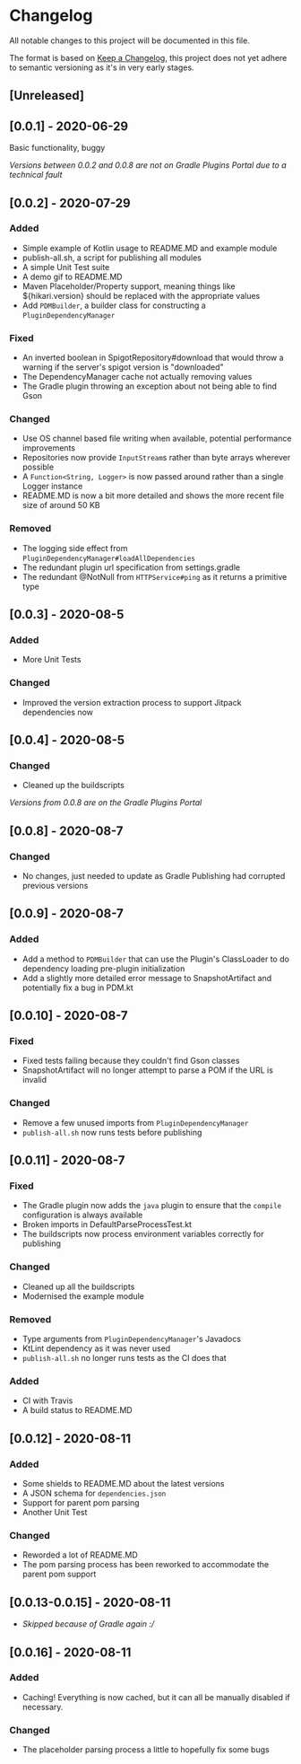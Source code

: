# Changelog
All notable changes to this project will be documented in this file.

The format is based on [Keep a Changelog](https://keepachangelog.com/en/1.0.0/),
this project does not yet adhere to semantic versioning as it's in very early stages. 


## [Unreleased]

## [0.0.1] - 2020-06-29
Basic functionality, buggy

*Versions between 0.0.2 and 0.0.8 are not on Gradle Plugins Portal due to a technical fault*
## [0.0.2] - 2020-07-29
### Added
- Simple example of Kotlin usage to README.MD and example module
- publish-all.sh, a script for publishing all modules
- A simple Unit Test suite
- A demo gif to README.MD
- Maven Placeholder/Property support, meaning things like ${hikari.version} should be replaced with the appropriate values
- Add `PDMBuilder`, a builder class for constructing a `PluginDependencyManager`
### Fixed
- An inverted boolean in SpigotRepository#download that would throw a warning if the server's spigot version is "downloaded"
- The DependencyManager cache not actually removing values
- The Gradle plugin throwing an exception about not being able to find Gson
### Changed
- Use OS channel based file writing when available, potential performance improvements
- Repositories now provide `InputStream`s rather than byte arrays wherever possible
- A `Function<String, Logger>` is now passed around rather than a single Logger instance
- README.MD is now a bit more detailed and shows the more recent file size of around 50 KB
### Removed
 - The logging side effect from `PluginDependencyManager#loadAllDependencies`
 - The redundant plugin url specification from settings.gradle
 - The redundant @NotNull from `HTTPService#ping` as it returns a primitive type
 
 ## [0.0.3] - 2020-08-5
 ### Added
 - More Unit Tests
 ### Changed
 - Improved the version extraction process to support Jitpack dependencies now
 
## [0.0.4] - 2020-08-5
### Changed
  - Cleaned up the buildscripts

*Versions from 0.0.8 are on the Gradle Plugins Portal*
## [0.0.8] - 2020-08-7
### Changed
  - No changes, just needed to update as Gradle Publishing had corrupted previous versions

## [0.0.9] - 2020-08-7
### Added
  - Add a method to `PDMBuilder` that can use the Plugin's ClassLoader to do dependency loading pre-plugin initialization
  - Add a slightly more detailed error message to SnapshotArtifact and potentially fix a bug in PDM.kt
  

## [0.0.10] - 2020-08-7
### Fixed
  - Fixed tests failing because they couldn't find Gson classes
  - SnapshotArtifact will no longer attempt to parse a POM if the URL is invalid
### Changed
  - Remove a few unused imports from `PluginDependencyManager`
  - `publish-all.sh` now runs tests before publishing
  
## [0.0.11] - 2020-08-7
### Fixed
 - The Gradle plugin now adds the `java` plugin to ensure that the `compile` configuration is always available
 - Broken imports in DefaultParseProcessTest.kt
 - The buildscripts now process environment variables correctly for publishing
### Changed
 - Cleaned up all the buildscripts
 - Modernised the example module
### Removed
 - Type arguments from `PluginDependencyManager`'s Javadocs
 - KtLint dependency as it was never used
 - `publish-all.sh` no longer runs tests as the CI does that
### Added
 - CI with Travis
 - A build status to README.MD

## [0.0.12] - 2020-08-11
### Added
 - Some shields to README.MD about the latest versions
 - A JSON schema for `dependencies.json`
 - Support for parent pom parsing
 - Another Unit Test
### Changed
 - Reworded a lot of README.MD
 - The pom parsing process has been reworked to accommodate the parent pom support
 
## [0.0.13-0.0.15] - 2020-08-11
 - *Skipped because of Gradle again :/*

## [0.0.16] - 2020-08-11
### Added
  - Caching! Everything is now cached, but it can all be manually disabled if necessary.
### Changed
  - The placeholder parsing process a little to hopefully fix some bugs
 
